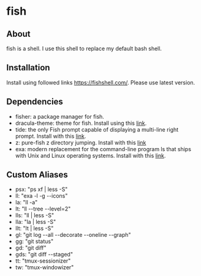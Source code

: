 # fish

## About

fish is a shell. I use this shell to replace my default bash shell.

## Installation

Install using followed links https://fishshell.com/. Please use latest version.

## Dependencies

- fisher: a package manager for fish.
- dracula-theme: theme for fish. Install using this [link](https://draculatheme.com/fish).
- tide: the only Fish prompt capable of displaying a multi-line right prompt. Install with this [link](https://github.com/IlanCosman/tide).
- z: pure-fish z directory jumping. Install with this [link](https://github.com/jethrokuan/z)
- exa: modern replacement for the command-line program ls that ships with Unix and Linux operating systems. Install with this [link](https://the.exa.website/install).

## Custom Aliases

- psx: "ps xf | less -S"
- ll: "exa -l -g --icons"
- la: "ll -a"
- lt: "ll --tree --level=2"
- lls: "ll | less -S"
- lla: "la | less -S"
- llt: "lt | less -S"
- gl: "git log --all --decorate --oneline --graph"
- gg: "git status"
- gd: "git diff"
- gds: "git diff --staged"
- tt: "tmux-sessionizer"
- tw: "tmux-windowizer"
